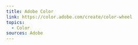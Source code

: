 ```yaml
---
title: Adobe Color
link: https://color.adobe.com/create/color-wheel
topics:
  - Color
sources: Adobe
---
```

